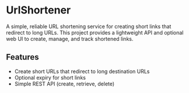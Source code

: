 # UrlShortener

A simple, reliable URL shortening service for creating short links that redirect to long URLs. This project provides a lightweight API and optional web UI to create, manage, and track shortened links.

## Features

- Create short URLs that redirect to long destination URLs
- Optional expiry for short links
- Simple REST API (create, retrieve, delete)
